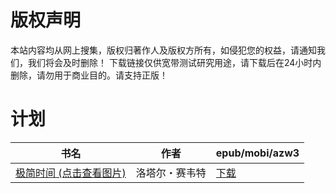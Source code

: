 # 版权声明

本站内容均从网上搜集，版权归著作人及版权方所有，如侵犯您的权益，请通知我们，我们将会及时删除！ 下载链接仅供宽带测试研究用途，请下载后在24小时内删除，请勿用于商业目的。请支持正版！

# 计划

| 书名 | 作者 | epub/mobi/azw3 |
| --- | --- | --- |
| [极简时间 (点击查看图片)](https://www.dushupai.com/attachment/2024/06/10/7e6a000d4360c096.jpg) | 洛塔尔・赛韦特 | [下载](https://url89.ctfile.com/f/31084289-1357000291-c277a4?p=8866) |

